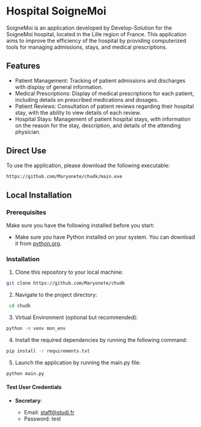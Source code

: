 # Hospital SoigneMoi

SoigneMoi is an application developed by Develop-Solution for the SoigneMoi hospital, located in the Lille region of France. This application aims to improve the efficiency of the hospital by providing computerized tools for managing admissions, stays, and medical prescriptions.

## Features

  - Patient Management: Tracking of patient admissions and discharges with display of general information.
  - Medical Prescriptions: Display of medical prescriptions for each patient, including details on prescribed medications and dosages.
  - Patient Reviews: Consultation of patient reviews regarding their hospital stay, with the ability to view details of each review.
  - Hospital Stays: Management of patient hospital stays, with information on the reason for the stay, description, and details of the attending physician.

## Direct Use

To use the application, please download the following executable:
```bash
https://github.com/Maryonete/chudk/main.exe
```

## Local Installation

### Prerequisites

Make sure you have the following installed before you start:

  - Make sure you have Python installed on your system. You can download it from  [python.org](https://www.python.org/).

### Installation

1. Clone this repository to your local machine:
```bash
git clone https://github.com/Maryonete/chudk
```
2. Navigate to the project directory:
```bash
 cd chudk
```
3. Virtual Environment (optional but recommended):
```bash
python -m venv mon_env
``` 
4. Install the required dependencies by running the following command:
```bash
pip install -r requirements.txt
```
5. Launch the application by running the main.py file:
```bash
python main.py
```

#### Test User Credentials

- **Secretary**:

  - Email: staff@studi.fr
  - Password: test